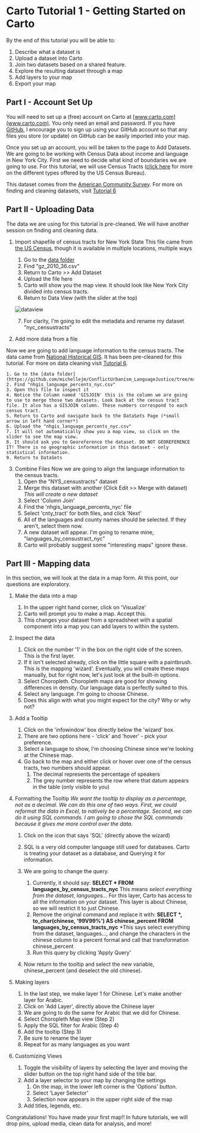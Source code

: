 # Carto Tutorial 1 - Getting Started on Carto

By the end of this tutorial you will be able to:

1. Describe what a dataset is
2. Upload a dataset into Carto
3. Join two datasets based on a shared feature.
4. Explore the resulting dataset through a map
5. Add layers to your map
6. Export your map 

## Part I - Account Set Up

You will need to set up a (free) account on Carto at [www.carto.com](www.carto.com). You only need an email and password. If you have [GitHub](www.github.org), I encourage you to sign up using your GitHub account so that any files you store (or update) on GitHub can be easily imported into your map.

Once you set up an account, you will be taken to the page to Add Datasets. We are going to be working with Census Data about income and language in New York City. First we need to decide what kind of boundaries we are going to use. For this tutorial, we will use Census Tracts ([click here](http://www2.census.gov/geo/pdfs/reference/GARM/Ch1GARM.pdf) for more on the different types offered by the US Census Bureau). 

This dataset comes from the [American Community Survey](www.factfinder.census.gov). For more on finding and cleaning datasets, visit [Tutorial 6](https://github.com/michellejm/ConflictUrbanism_LanguageJustice/blob/master/Tutorials/Tutorial_6_DataCleaning.md)

## Part II - Uploading Data

The data we are using for this tutorial is pre-cleaned. We will have another session on finding and cleaning data.

1. Import shapefile of census tracts for New York State
This file came from [the US Census](https://www.census.gov/geo/maps-data/data/cbf/cbf_tracts.html), though it is available in multiple locations, multiple ways
	1. Go to the [data folder](https://github.com/michellejm/ConflictUrbanism_LanguageJustice/tree/master/Carto/Data)
	2. Find "gz_2010_36.csv" 
	3. Return to Carto >> Add Dataset
	4. Upload the file here
	5. Carto will show you the map view. It should look like New York City divided into census tracts.
	6. Return to Data View (with the slider at the top)
	
	![dataview](https://github.com/michellejm/ConflictUrbanism_LanguageJustice/blob/master/Images/dataview.png)

	7. For clarity, I'm going to edit the metadata and rename my dataset "nyc_censustracts"

2. Add more data from a file

Now we are going to add language information to the census tracts. The data came from [National Historical GIS](https://www.nhgis.org/). It has been pre-cleaned for this tutorial. For more on data cleaning visit [Tutorial 6](https://github.com/michellejm/ConflictUrbanism_LanguageJustice/blob/master/Tutorials/Tutorial_6_DataCleaning.md).

	1. Go to the [data folder](https://github.com/michellejm/ConflictUrbanism_LanguageJustice/tree/master/Carto/Data)
	2. Find "nhgis_language_percents_nyc.csv"
	3. Open this file to inspect it
	4. Notice the Column named 'GISJOIN' this is the column we are going to use to merge those two datasets. Look back at the census tract file. It also has a GISJOIN column. These numbers correspond to each census tract.
	5. Return to Carto and navigate back to the DataSets Page (*small arrow in left hand corner*)
	6. Upload the "nhgis_language_percents_nyc.csv" 
	7. It will not automatically show you a map view, so click on the slider to see the map view.
	8. It should ask you to Georeference the dataset. DO NOT GEOREFERENCE IT! There is no geographic information in this dataset - only statistical information.
	9. Return to DataSets
	
3. Combine Files
Now we are going to align the language information to the census tracts.
	1. Open the "NYS_censustracts" dataset
	2. Merge this dataset with another (Click Edit >> Merge with dataset) *This will create a new dataset*
	3. Select 'Column Join'
	4. Find the 'nhgis_language_percents_nyc' file
	5. Select 'cnty_tract' for both files, and click 'Next'
	6. All of the languages and county names should be selected. If they aren't, select them now.
	7. A new dataset will appear. I'm going to rename mine, "languages_by_censustract_nyc"
	8. Carto will probably suggest some "interesting maps" ignore these.
	
## Part III - Mapping data
In this section, we will look at the data in a map form. At this point, our questions are exploratory.

1. Make the data into a map
	1. In the upper right hand corner, click on 'Visualize'
	2. Carto will prompt you to make a map. Accept this.
	3. This changes your dataset from a spreadsheet with a spatial component into a map you can add layers to within the system.
	
2. Inspect the data
	1. Click on the number '1' in the box on the right side of the screen. This is the first layer. 
	2. If it isn't selected already, click on the little square with a paintbrush. This is the mapping 'wizard'. Eventually, you will create these maps manually, but for right now, let's just look at the built-in options.
	3. Select Choropleth. Choropleth maps are good for showing differences in density. Our language data is perfectly suited to this.
	4. Select any language. I'm going to choose Chinese.
	5. Does this align with what you might expect for the city? Why or why not?
	
3. Add a Tooltip
	1. Click on the 'infowindow' box directly below the 'wizard' box.
	2. There are two options here - 'click' and 'hover' - pick your preference.
	3. Select a language to show, I'm choosing Chinese since we're looking at the Chinese map.
	4. Go back to the map and either click or hover over one of the census tracts, two numbers should appear. 
		1. The decimal represents the percentage of speakers
		2. The grey number represents the row where that datum appears in the table (only visible to you)

4. Formatting the Tooltip
*We want the tooltip to display as a percentage, not as a decimal. We can do this one of two ways. First, we could reformat the data in Excel, to natively be a percentage. Second, we can do it using SQL commands. I am going to chose the SQL commands because it gives me more control over the data.*
	1. Click on the icon that says 'SQL' (directly above the wizard)


	2. SQL is a very old computer language still used for databases. Carto is treating your dataset as a database, and Querying it for information. 
	3. We are going to change the query.
		1. Currently, it should say: **SELECT \* FROM languages_by_census_tracts_nyc** This means *select everything from the dataset, languages...* For this layer, Carto has access to all the information on your dataset. This layer is about Chinese, so we will restrict it to just Chinese.
		2. Remove the original command and replace it with: **SELECT \*, to_char(chinese, '99V99%') AS chinese_percent FROM languages_by_census_tracts_nyc** *This says select everything from the dataset, languages..., and change the characters in the chinese column to a percent formal and call that transformation chinese_percent
		3. Run this query by clicking 'Apply Query'
	4. Now return to the tooltip and select the new variable, chinese_percent (and deselect the old chinese).
		
5. Making layers
	1. In the last step, we make layer 1 for Chinese. Let's make another layer for Arabic.
	2. Click on 'Add Layer', directly above the Chinese layer
	3. We are going to do the same for Arabic that we did for Chinese.
	4. Select Choropleth Map view (Step 2)
	5. Apply the SQL filter for Arabic (Step 4)
	6. Add the tooltip (Step 3)
	7. Be sure to rename the layer
	8. Repeat for as many languages as you want

6. Customizing Views
	1. Toggle the visibility of layers by selecting the layer and moving the slider button on the top right hand side of the title bar.
	2. Add a layer selector to your map by changing the settings
		1. On the map, in the lower left corner is the 'Options' button.
		2. Select 'Layer Selector'
		3. Selection now appears in the upper right side of the map
	3. Add titles, legends, etc.
	
Congratulations! You have made your first map!! 
In future tutorials, we will drop pins, upload media, clean data for analysis, and more!
 
	
	

	
